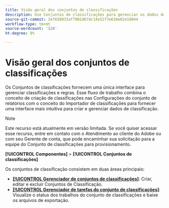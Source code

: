 ```yaml
---
title: Visão geral dos conjuntos de classificações
description: Use Conjuntos de classificações para gerenciar os dados de classificação.
source-git-commit: 2ef658933af7902d67dc14e52f7e610e02e18044
workflow-type: tm+mt
source-wordcount: '124'
ht-degree: 0%

---
```



# Visão geral dos conjuntos de classificações

Os Conjuntos de classificações fornecem uma única interface para gerenciar classificações e regras. Esse fluxo de trabalho combina o conceito de criação de classificações nas Configurações do conjunto de relatórios com o conceito do Importador de classificações para fornecer uma interface mais intuitiva para criar e gerenciar dados de classificação.

>[!NOTE]
>
>Este recurso está atualmente em versão limitada. Se você quiser acessar esse recurso, entre em contato com o Atendimento ao cliente do Adobe ou com seu Gerente de conta, que pode encaminhar sua solicitação para a equipe do Conjunto de classificações para provisionamento.

**[!UICONTROL Componentes]** > **[!UICONTROL Conjuntos de classificações]**

Os conjuntos de classificação consistem em duas áreas principais:

* [**[!UICONTROL Gerenciador de conjuntos de classificações]**](set-manager.md): Criar, editar e excluir Conjuntos de Classificação.
* [**[!UICONTROL Gerenciador de tarefas do conjunto de classificações]**](job-manager.md): Visualize o status dos trabalhos do conjunto de classificações e baixe os arquivos de exportação.
